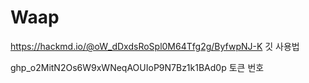 # Waap

https://hackmd.io/@oW_dDxdsRoSpl0M64Tfg2g/ByfwpNJ-K 깃 사용법

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 토큰 번호
